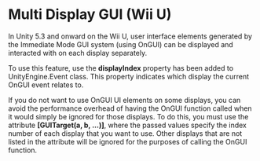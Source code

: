 Multi Display GUI (Wii U)
====

In Unity 5.3 and onward on the Wii U, user interface elements generated by the Immediate Mode GUI system (using OnGUI) can be displayed and interacted with on each display separately.

To use this feature, use the __displayIndex__ property has been added to UnityEngine.Event class. This property indicates which display the current OnGUI event relates to.

If you do not want to use OnGUI UI elements on some displays, you can avoid the performance overhead of having the OnGUI function called when it would simply be ignored for those displays. To do this, you must use the attribute __[GUITarget(a, b, ...)]__, where the passed values specify the index number of each display that you want to use. Other displays that are not listed in the attribute will be ignored for the purposes of calling the OnGUI function.